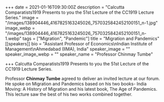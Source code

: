 +++
date = 2021-01-16T09:30:00Z
description = "Calcutta Comparatists1919 Presents to you the 51st Lecture of the CC1919 Lecture Series."
image = "/images/138904446_4167825163245026_7570325842452100151_n-1.jpg"
image_webp = "/images/138904446_4167825163245026_7570325842452100151_n-1.webp"
tags = ["Migration", "Pandemic"]
title = "Migration and Pandemics"
[[speakers]]
bio = "Assistant Professor of Economics\nIndian Institute of Management\nAhmedabad (IIMA), India"
speaker_image = ""
speaker_image_webp = ""
speaker_name = "Professor Chinmay Tumbe"

+++
Calcutta Comparatists1919 Presents to you the 51st Lecture of the CC1919 Lecture Series.

Professor **Chinmay Tumbe** agreed to deliver an invited lecture at our forum. He spoke on Migration and Pandemics based on his two books- India Moving: A History of Migration and his latest book, The Age of Pandemics. This lecture saw the best of his two works combined together.